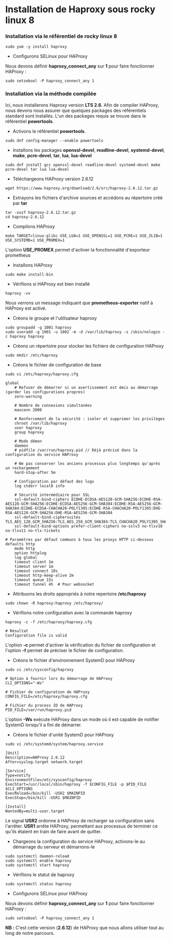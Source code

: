 # Installation de Haproxy sous rocky linux 8

### Installation via le référentiel de rocky linux 8

```
sudo yum -y install haproxy
```

- Configurons SELinux pour HAProxy

Nous devons définir **haproxy_connect_any** sur **1** pour faire fonctionner HAProxy :

```
sudo setsebool -P haproxy_connect_any 1
```

### Installation via la méthode compilée

Ici, nous installerons Haproxy version **LTS 2.6**. Afin de compiler HAProxy, nous devons nous assurer que quelques packages des référentiels standard sont installés. L'un des packages requis se trouve dans le référentiel **powertools**. 

- Activons le référentiel **powertools**.

```
sudo dnf config-manager --enable powertools
```

- Installons les packages **openssl-devel**, **readline-devel**, **systemd-devel**, **make**, **pcre-devel**, **tar**, **lua**, **lua-devel**

```
sudo dnf install gcc openssl-devel readline-devel systemd-devel make pcre-devel tar lua lua-devel
```

- Téléchargeons HAProxy version 2.6.12

```
wget https://www.haproxy.org/download/2.6/src/haproxy-2.6.12.tar.gz
```

- Extrayons les fichiers d'archive sources et accédons au répertoire créé par **tar**

```
tar -xvzf haproxy-2.6.12.tar.gz
cd haproxy-2.6.12
```

- Compilons HAProxy

```
make TARGET=linux-glibc USE_LUA=1 USE_OPENSSL=1 USE_PCRE=1 USE_ZLIB=1 USE_SYSTEMD=1 USE_PROMEX=1
```

L'option **USE_PROMEX** permet d'activer la fonctionnalité d'exporteur prometheus

- Installons HAProxy

```
sudo make install-bin
```

- Vérifions si HAProxy est bien installé

```
haproxy -vv
```

Nous verrons un message indiquant que **prometheus-exporter** natif à HAProxy est activé.

- Créons le groupe et l'utilisateur haproxy

```
sudo groupadd -g 1001 haproxy
sudo useradd -g 1001 -u 1002 -m -d /var/lib/haproxy -s /sbin/nologin -c haproxy haproxy
```

- Créons un répertoire pour stocker les fichiers de configuration HAProxy

```
sudo mkdir /etc/haproxy
```

- Créons le fichier de configuration de base

```
sudo vi /etc/haproxy/haproxy.cfg
```

```
global
	# Refuser de démarrer si un avertissement est émis au démarrage (garder les configurations propres)
	zero-warning

    # Nombre de connexions simultanées
    maxconn 2000

	# Renforcement de la sécurité : isoler et supprimer les privilèges
	chroot /var/lib/haproxy
	user haproxy
	group haproxy

	# Mode démon
	daemon
	# pidfile /var/run/haproxy.pid // Déjà précisé dans la configuration du service HAProxy

	# Ne pas conserver les anciens processus plus longtemps qu'après un rechargement
	hard-stop-after 5m
    
	# Configuration par défaut des logs
	log stderr local0 info

	# Sécurité intermédiaire pour SSL
	ssl-default-bind-ciphers ECDHE-ECDSA-AES128-GCM-SHA256:ECDHE-RSA-AES128-GCM-SHA256:ECDHE-ECDSA-AES256-GCM-SHA384:ECDHE-RSA-AES256-GCM-SHA384:ECDHE-ECDSA-CHACHA20-POLY1305:ECDHE-RSA-CHACHA20-POLY1305:DHE-RSA-AES128-GCM-SHA256:DHE-RSA-AES256-GCM-SHA384
	ssl-default-bind-ciphersuites TLS_AES_128_GCM_SHA256:TLS_AES_256_GCM_SHA384:TLS_CHACHA20_POLY1305_SHA256
	ssl-default-bind-options prefer-client-ciphers no-sslv3 no-tlsv10 no-tlsv11 no-tls-tickets

# Paramètres par défaut communs à tous les proxys HTTP ci-dessous
defaults http
	mode http
	option httplog
	log global
	timeout client 1m
	timeout server 1m
	timeout connect 10s
	timeout http-keep-alive 2m
	timeout queue 15s
	timeout tunnel 4h  # Pour websocket  
```

- Attribuons les droits appropriés à notre repertoire **/etc/haproxy**

```
sudo chown -R haproxy:haproxy /etc/haproxy/
```

- Vérifions notre configuration avec la commande haproxy

```
haproxy -c -f /etc/haproxy/haproxy.cfg
```

```
# Résultat
Configuration file is valid
```

L'option **-c** permet d'activer la vérification du fichier de configuration et l'option **-f** permet de préciser le fichier de configuration.

- Créons le fichier d'environnement SystemD pour HAProxy

```
sudo vi /etc/sysconfig/haproxy
```

```
# Option à fournir lors du démarrage de HAProxy
CLI_OPTIONS="-Ws"

# Fichier de configuration de HAProxy
CONFIG_FILE=/etc/haproxy/haproxy.cfg

# Fichier du process ID de HAProxy
PID_FILE=/var/run/haproxy.pid
```

L'option **-Ws** exécute HAProxy dans un mode où il est capable de notifier SystemD lorsqu'il a fini de démarrer.

- Créons le fichier d'unité SystemD pour HAProxy

```
sudo vi /etc/systemd/system/haproxy.service
```

```
[Unit]
Description=HAProxy 2.6.12
After=syslog.target network.target

[Service]
Type=notify
EnvironmentFile=/etc/sysconfig/haproxy
ExecStart=/usr/local/sbin/haproxy -f $CONFIG_FILE -p $PID_FILE $CLI_OPTIONS
ExecReload=/bin/kill -USR2 $MAINPID
ExecStop=/bin/kill -USR1 $MAINPID

[Install]
WantedBy=multi-user.target
```

Le signal **USR2** ordonne à HAProxy de recharger sa configuration sans l'arrêter. **USR1** arrête HAProxy, permettant aux processus de terminer ce qu'ils étaient en train de faire avant de quitter.

- Chargeons la configuration du service HAProxy, activons-le au démarrage du serveur et démarrons-le

```
sudo systemctl daemon-reload
sudo systemctl enable haproxy
sudo systemctl start haproxy
```

- Vérifions le statut de haproxy

```
sudo systemctl status haproxy
```

- Configurons SELinux pour HAProxy

Nous devons définir **haproxy_connect_any** sur **1** pour faire fonctionner HAProxy :
```
sudo setsebool -P haproxy_connect_any 1
```

**NB :** C'est cette version (**2.6.12**) de HAProxy que nous allons utiliser tout au long de notre parcours.
